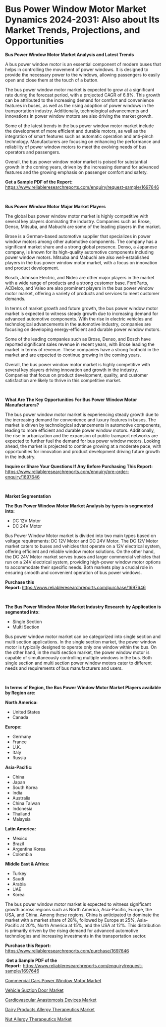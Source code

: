 <p><h1>Bus Power Window Motor Market Dynamics 2024-2031: Also about Its Market Trends, Projections, and Opportunities</h1></p><p><strong>Bus Power Window Motor Market Analysis and Latest Trends</strong></p>
<p><p>A bus power window motor is an essential component of modern buses that helps in controlling the movement of power windows. It is designed to provide the necessary power to the windows, allowing passengers to easily open and close them at the touch of a button.</p><p>The bus power window motor market is expected to grow at a significant rate during the forecast period, with a projected CAGR of 6.8%. This growth can be attributed to the increasing demand for comfort and convenience features in buses, as well as the rising adoption of power windows in the transportation industry. Additionally, technological advancements and innovations in power window motors are also driving the market growth.</p><p>Some of the latest trends in the bus power window motor market include the development of more efficient and durable motors, as well as the integration of smart features such as automatic operation and anti-pinch technology. Manufacturers are focusing on enhancing the performance and reliability of power window motors to meet the evolving needs of bus operators and passengers.</p><p>Overall, the bus power window motor market is poised for substantial growth in the coming years, driven by the increasing demand for advanced features and the growing emphasis on passenger comfort and safety.</p></p>
<p><strong>Get a Sample PDF of the Report:&nbsp;</strong> <a href="https://www.reliableresearchreports.com/enquiry/request-sample/1697646">https://www.reliableresearchreports.com/enquiry/request-sample/1697646</a></p>
<p>&nbsp;</p>
<p><strong>Bus Power Window Motor Major Market Players</strong></p>
<p><p>The global bus power window motor market is highly competitive with several key players dominating the industry. Companies such as Brose, Denso, Mitsuba, and Mabuchi are some of the leading players in the market. </p><p>Brose is a German-based automotive supplier that specializes in power window motors among other automotive components. The company has a significant market share and a strong global presence. Denso, a Japanese company, is known for its high-quality automotive components including power window motors. Mitsuba and Mabuchi are also well-established players in the bus power window motor market, with a focus on innovation and product development.</p><p>Bosch, Johnson Electric, and Nidec are other major players in the market with a wide range of products and a strong customer base. FordParts, ACDelco, and Valeo are also prominent players in the bus power window motor market, offering a variety of products and services to meet customer demands.</p><p>In terms of market growth and future growth, the bus power window motor market is expected to witness steady growth due to increasing demand for advanced automotive components. With the rise in electric vehicles and technological advancements in the automotive industry, companies are focusing on developing energy-efficient and durable power window motors.</p><p>Some of the leading companies such as Brose, Denso, and Bosch have reported significant sales revenue in recent years, with Brose leading the market in terms of revenue. These companies have a strong foothold in the market and are expected to continue growing in the coming years.</p><p>Overall, the bus power window motor market is highly competitive with several key players driving innovation and growth in the industry. Companies that focus on product development, quality, and customer satisfaction are likely to thrive in this competitive market.</p></p>
<p>&nbsp;</p>
<p><strong>What Are The Key Opportunities For Bus Power Window Motor Manufacturers?</strong></p>
<p><p>The bus power window motor market is experiencing steady growth due to the increasing demand for convenience and luxury features in buses. The market is driven by technological advancements in automotive components, leading to more efficient and durable power window motors. Additionally, the rise in urbanization and the expansion of public transport networks are expected to further fuel the demand for bus power window motors. Looking ahead, the market is projected to continue growing at a moderate pace, with opportunities for innovation and product development driving future growth in the industry.</p></p>
<p><strong>Inquire or Share Your Questions If Any Before Purchasing This Report:</strong> <a href="https://www.reliableresearchreports.com/enquiry/pre-order-enquiry/1697646">https://www.reliableresearchreports.com/enquiry/pre-order-enquiry/1697646</a></p>
<p>&nbsp;</p>
<p><strong>Market Segmentation</strong></p>
<p><strong>The Bus Power Window Motor Market Analysis by types is segmented into:</strong></p>
<p><ul><li>DC 12V Motor</li><li>DC 24V Motor</li></ul></p>
<p><p>Bus Power Window Motor market is divided into two main types based on voltage requirements: DC 12V Motor and DC 24V Motor. The DC 12V Motor market caters to buses and vehicles that operate on a 12V electrical system, offering efficient and reliable window motor solutions. On the other hand, the DC 24V Motor market serves buses and larger commercial vehicles that run on a 24V electrical system, providing high-power window motor options to accommodate their specific needs. Both markets play a crucial role in ensuring smooth and convenient operation of bus power windows.</p></p>
<p><strong>Purchase this Report:&nbsp;</strong><a href="https://www.reliableresearchreports.com/purchase/1697646">https://www.reliableresearchreports.com/purchase/1697646</a></p>
<p>&nbsp;</p>
<p><strong>The Bus Power Window Motor Market Industry Research by Application is segmented into:</strong></p>
<p><ul><li>Single Section</li><li>Multi Section</li></ul></p>
<p><p>Bus power window motor market can be categorized into single section and multi section applications. In the single section market, the power window motor is typically designed to operate only one window within the bus. On the other hand, in the multi section market, the power window motor is capable of simultaneously controlling multiple windows in the bus. Both single section and multi section power window motors cater to different needs and requirements of bus manufacturers and users.</p></p>
<p>&nbsp;</p>
<p><strong>In terms of Region, the Bus Power Window Motor Market Players available by Region are:</strong></p>
<p>
    <p> <strong> North America: </strong>
        <ul>
            <li>United States</li>
            <li>Canada</li>
        </ul>
        </p> 
    <p> <strong> Europe: </strong>
        <ul>
            <li>Germany</li>
            <li>France</li>
            <li>U.K.</li>
            <li>Italy</li>
            <li>Russia</li>
        </ul>
        </p> 
    <p> <strong> Asia-Pacific: </strong>
        <ul>
            <li>China</li>
            <li>Japan</li>
            <li>South Korea</li>
            <li>India</li>
            <li>Australia</li>
            <li>China Taiwan</li>
            <li>Indonesia</li>
            <li>Thailand</li>
            <li>Malaysia</li>
        </ul>
        </p> 
    <p> <strong> Latin America: </strong>
        <ul>
            <li>Mexico</li>
            <li>Brazil</li>
            <li>Argentina Korea</li>
            <li>Colombia</li>
        </ul>
        </p> 
    <p> <strong> Middle East & Africa: </strong>
        <ul>
            <li>Turkey</li>
            <li>Saudi</li>
            <li>Arabia</li>
            <li>UAE</li>
            <li>Korea</li>
        </ul>
    </p>
    </p>
<p><p>The bus power window motor market is expected to witness significant growth across regions such as North America, Asia-Pacific, Europe, the USA, and China. Among these regions, China is anticipated to dominate the market with a market share of 28%, followed by Europe at 25%, Asia-Pacific at 20%, North America at 15%, and the USA at 12%. This distribution is primarily driven by the rising demand for advanced automotive technologies and increasing investments in the transportation sector.</p></p>
<p><strong>Purchase this Report: </strong><a href="https://www.reliableresearchreports.com/purchase/1697646">https://www.reliableresearchreports.com/purchase/1697646</a></p>
<p>&nbsp;<strong>Get a Sample PDF of the Report:&nbsp;&nbsp;</strong><a href="https://www.reliableresearchreports.com/enquiry/request-sample/1697646">https://www.reliableresearchreports.com/enquiry/request-sample/1697646</a></p>
<p><strong></strong></p>
<p><p><a href="https://github.com/indrystar/Market-Research-Report-List-2/blob/main/commercial-cars-power-window-motor-market.md">Commercial Cars Power Window Motor Market</a></p><p><a href="https://github.com/AKSHATREPORTPRIME/Market-Research-Report-List-3/blob/main/vehicle-suction-door-market.md">Vehicle Suction Door Market</a></p><p><a href="https://issuu.com/reportprime-2/docs/cardiovascular-anastomosis-devices-market-size-203">Cardiovascular Anastomosis Devices Market</a></p><p><a href="https://medium.com/@olgabauch163/dairy-products-allergy-therapeutics-market-analysis-its-cagr-market-segmentation-and-global-b2824580306d">Dairy Products Allergy Therapeutics Market</a></p><p><a href="https://medium.com/@olgabauch163/nut-allergy-therapeutics-market-analysis-and-sze-forecasted-for-period-from-2024-to-2031-e9623024640d">Nut Allergy Therapeutics Market</a></p></p>